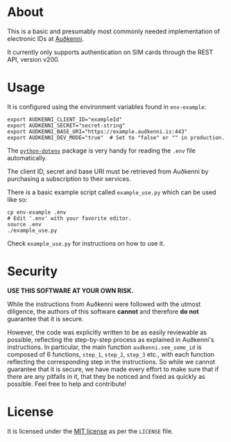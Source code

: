 # About

This is a basic and presumably most commonly needed implementation of electronic IDs at [Auðkenni](https://www.audkenni.is/).

It currently only supports authentication on SIM cards through the REST API, version v200.

# Usage

It is configured using the environment variables found in `env-example`:

    export AUDKENNI_CLIENT_ID="exampleId"
    export AUDKENNI_SECRET="secret-string"
    export AUDKENNI_BASE_URI="https://example.audkenni.is:443"
    export AUDKENNI_DEV_MODE="true"  # Set to "false" or "" in production.

The [`python-dotenv`](https://pypi.org/project/python-dotenv/) package is very handy for reading the `.env` file automatically.

The client ID, secret and base URI must be retrieved from Auðkenni by purchasing a subscription to their services.

There is a basic example script called `example_use.py` which can be used like so:

    cp env-example .env
    # Edit '.env' with your favorite editor.
    source .env
    ./example_use.py

Check `example_use.py` for instructions on how to use it.

# Security

**USE THIS SOFTWARE AT YOUR OWN RISK.**

While the instructions from Auðkenni were followed with the utmost diligence, the authors of this software **cannot** and therefore **do not** guarantee that it is secure.

However, the code was explicitly written to be as easily reviewable as possible, reflecting the step-by-step process as explained in Auðkenni's instructions. In particular, the main function `audkenni.see_some_id` is composed of 6 functions, `step_1`, `step_2`, `step_3` etc., with each function reflecting the corresponding step in the instructions. So while we cannot guarantee that it is secure, we have made every effort to make sure that if there are any pitfalls in it, that they be noticed and fixed as quickly as possible. Feel free to help and contribute!

# License

It is licensed under the [MIT license](https://mit-license.org/) as per the `LICENSE` file.
